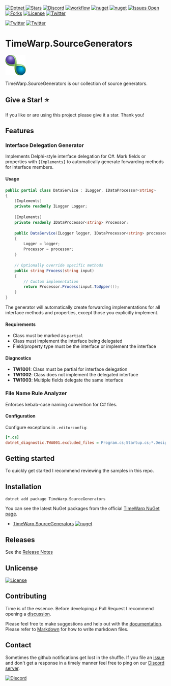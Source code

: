 [![Dotnet](https://img.shields.io/badge/dotnet-6.0-blue)](https://dotnet.microsoft.com)
[![Stars](https://img.shields.io/github/stars/TimeWarpEngineering/timewarp-source-generators?logo=github)](https://github.com/TimeWarpEngineering/timewarp-source-generators)
[![Discord](https://img.shields.io/discord/715274085940199487?logo=discord)](https://discord.gg/7F4bS2T)
[![workflow](https://github.com/TimeWarpEngineering/timewarp-source-generators/actions/workflows/release-build.yml/badge.svg)](https://github.com/TimeWarpEngineering/timewarp-source-generators/actions)
[![nuget](https://img.shields.io/nuget/v/TimeWarp.SourceGenerators?logo=nuget)](https://www.nuget.org/packages/TimeWarp.SourceGenerators/)
[![nuget](https://img.shields.io/nuget/dt/TimeWarp.SourceGenerators?logo=nuget)](https://www.nuget.org/packages/TimeWarp.SourceGenerators/)
[![Issues Open](https://img.shields.io/github/issues/TimeWarpEngineering/timewarp-source-generators.svg?logo=github)](https://github.com/TimeWarpEngineering/timewarp-source-generators/issues)
[![Forks](https://img.shields.io/github/forks/TimeWarpEngineering/timewarp-source-generators)](https://github.com/TimeWarpEngineering/timewarp-source-generators)
[![License](https://img.shields.io/github/license/TimeWarpEngineering/timewarp-source-generators.svg?style=flat-square&logo=github)](https://github.com/TimeWarpEngineering/timewarp-source-generators/issues)
[![Twitter](https://img.shields.io/twitter/url?style=social&url=https%3A%2F%2Fgithub.com%2FTimeWarpEngineering%2Ftimewarp-source-generators)](https://twitter.com/intent/tweet?url=https://github.com/TimeWarpEngineering/timewarp-source-generators)

[![Twitter](https://img.shields.io/twitter/follow/StevenTCramer.svg)](https://twitter.com/intent/follow?screen_name=StevenTCramer)
[![Twitter](https://img.shields.io/twitter/follow/TheFreezeTeam1.svg)](https://twitter.com/intent/follow?screen_name=TheFreezeTeam1)

# TimeWarp.SourceGenerators

![TimeWarp Logo](assets/logo.png)

TimeWarp.SourceGenerators is our collection of source generators.

## Give a Star! :star:

If you like or are using this project please give it a star. Thank you!

## Features

### Interface Delegation Generator

Implements Delphi-style interface delegation for C#. Mark fields or properties with `[Implements]` to automatically generate forwarding methods for interface members.

#### Usage

```csharp
public partial class DataService : ILogger, IDataProcessor<string>
{
    [Implements]
    private readonly ILogger Logger;

    [Implements]
    private readonly IDataProcessor<string> Processor;

    public DataService(ILogger logger, IDataProcessor<string> processor)
    {
        Logger = logger;
        Processor = processor;
    }

    // Optionally override specific methods
    public string Process(string input)
    {
        // Custom implementation
        return Processor.Process(input.ToUpper());
    }
}
```

The generator will automatically create forwarding implementations for all interface methods and properties, except those you explicitly implement.

#### Requirements

- Class must be marked as `partial`
- Class must implement the interface being delegated
- Field/property type must be the interface or implement the interface

#### Diagnostics

- **TW1001**: Class must be partial for interface delegation
- **TW1002**: Class does not implement the delegated interface
- **TW1003**: Multiple fields delegate the same interface

### File Name Rule Analyzer

Enforces kebab-case naming convention for C# files.

#### Configuration

Configure exceptions in `.editorconfig`:

```ini
[*.cs]
dotnet_diagnostic.TWA001.excluded_files = Program.cs;Startup.cs;*.Designer.cs
```

## Getting started

To quickly get started I recommend reviewing the samples in this repo.

## Installation

```console
dotnet add package TimeWarp.SourceGenerators
```

You can see the latest NuGet packages from the official [TimeWarp NuGet page](https://www.nuget.org/profiles/TimeWarp.Enterprises).

* [TimeWarp.SourceGenerators](https://www.nuget.org/packages/TimeWarp.SourceGenerators/) [![nuget](https://img.shields.io/nuget/v/TimeWarp.SourceGenerators?logo=nuget)](https://www.nuget.org/packages/TimeWarp.SourceGenerators/)

## Releases

See the [Release Notes](./documentation/releases.md)
## Unlicense

[![License](https://img.shields.io/github/license/TimeWarpEngineering/timewarp-source-generators.svg?style=flat-square&logo=github)](https://unlicense.org)

## Contributing

Time is of the essence.  Before developing a Pull Request I recommend opening a [discussion](https://github.com/TimeWarpEngineering/timewarp-source-generators/discussions).

Please feel free to make suggestions and help out with the [documentation](https://timewarpengineering.github.io/timewarp-source-generators/).
Please refer to [Markdown](http://daringfireball.net/projects/markdown/) for how to write markdown files.

## Contact

Sometimes the github notifications get lost in the shuffle.  If you file an [issue](https://github.com/TimeWarpEngineering/timewarp-source-generators/issues) and don't get a response in a timely manner feel free to ping on our [Discord server](https://discord.gg/A55JARGKKP).

[![Discord](https://img.shields.io/discord/715274085940199487?logo=discord)](https://discord.gg/7F4bS2T)